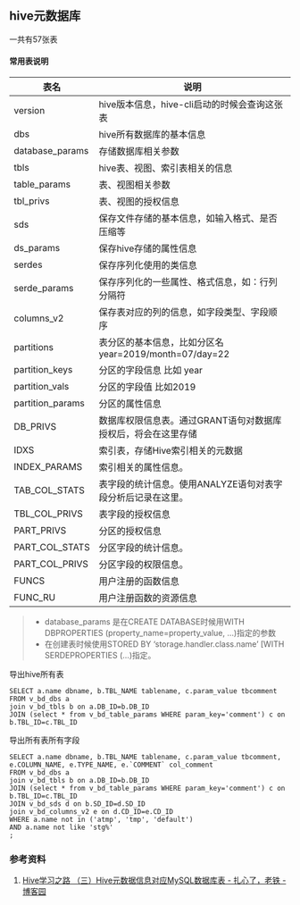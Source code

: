 ## hive元数据库
一共有57张表

#### 常用表说明

表名 | 说明
--- | ---
version | hive版本信息，hive-cli启动的时候会查询这张表
dbs | hive所有数据库的基本信息
database_params | 存储数据库相关参数
tbls | hive表、视图、索引表相关的信息
table_params | 表、视图相关参数
tbl_privs | 表、视图的授权信息
sds | 保存文件存储的基本信息，如输入格式、是否压缩等
ds_params | 保存hive存储的属性信息
serdes | 保存序列化使用的类信息
serde_params | 保存序列化的一些属性、格式信息，如：行列分隔符
columns_v2 | 保存表对应的列的信息，如字段类型、字段顺序
partitions | 表分区的基本信息，比如分区名 year=2019/month=07/day=22
partition_keys | 分区的字段信息 比如 year
partition_vals | 分区的字段值 比如2019
partition_params | 分区的属性信息
DB_PRIVS | 数据库权限信息表。通过GRANT语句对数据库授权后，将会在这里存储
IDXS | 索引表，存储Hive索引相关的元数据
INDEX_PARAMS | 索引相关的属性信息。
TAB_COL_STATS | 表字段的统计信息。使用ANALYZE语句对表字段分析后记录在这里。
TBL_COL_PRIVS | 表字段的授权信息
PART_PRIVS | 分区的授权信息
PART_COL_STATS | 分区字段的统计信息。
PART_COL_PRIVS | 分区字段的权限信息。
FUNCS | 用户注册的函数信息
FUNC_RU | 用户注册函数的资源信息


> * database_params 是在CREATE DATABASE时候用WITH DBPROPERTIES (property_name=property_value, …)指定的参数
> * 在创建表时候使用STORED BY ‘storage.handler.class.name’ [WITH SERDEPROPERTIES (…)指定。



导出hive所有表
```
SELECT a.name dbname, b.TBL_NAME tablename, c.param_value tbcomment
FROM v_bd_dbs a
join v_bd_tbls b on a.DB_ID=b.DB_ID
JOIN (select * from v_bd_table_params WHERE param_key='comment') c on b.TBL_ID=c.TBL_ID
```

导出所有表所有字段
```
SELECT a.name dbname, b.TBL_NAME tablename, c.param_value tbcomment, e.COLUMN_NAME, e.TYPE_NAME, e.`COMMENT` col_comment
FROM v_bd_dbs a
join v_bd_tbls b on a.DB_ID=b.DB_ID
JOIN (select * from v_bd_table_params WHERE param_key='comment') c on b.TBL_ID=c.TBL_ID
JOIN v_bd_sds d on b.SD_ID=d.SD_ID 
join v_bd_columns_v2 e on d.CD_ID=e.CD_ID 
WHERE a.name not in ('atmp', 'tmp', 'default')
AND a.name not like 'stg%'
;
```


### 参考资料
1. [Hive学习之路 （三）Hive元数据信息对应MySQL数据库表 - 扎心了，老铁 - 博客园](https://www.cnblogs.com/qingyunzong/p/8710356.html#_label5_0)

